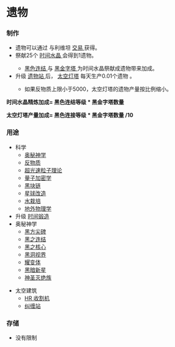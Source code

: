 # 遗物

### 制作
<ul>
    <li>
        遗物可以通过
        与利维坦
      <a href="?file=001-猫咪百科/05-贸易">
          交易
      </a>
        获得。
    </li>
    <li>
        祭献25个
      <a href="?file=003-资源大全/20-时间水晶">
          时间水晶
      </a>
        会得到1遗物。
    </li>
    <ul>
      <li>
        <a href="?file=001-猫咪百科/06-宗教/003-奥秘神学#黑之连结">
            黑色连结
        </a>
        与
        <a href="?file=001-猫咪百科/06-宗教/001-庙塔#黑金字塔">
          黑金字塔
          </a>
          为时间水晶祭献成遗物带来加成。
      </li>
    </ul>
    <li>
      <a>
    升级
      <a href="?file=001-猫咪百科/04-工坊/01-升级#遗物站">
         遗物站
      </a>
        后，
        <a href="?file=001-猫咪百科/07-空间/09-开罗">
          太空灯塔</a>
        每天生产0.01个遗物
        。
    </li>
    <ul>
        <li>
          如果反物质上限小于5000，太空灯塔的遗物产量按比例缩小。
      </li>
    </ul>
  </ul>

**时间水晶精炼加成= 黑色连结等级 * 黑金字塔数量**

**太空灯塔产量加成= 黑色连接等级 * 黑金字塔数量 /10**





### 用途
<ul>
    <li>
        科学
    <ul>
    <li>
        <a href="?file=001-猫咪百科/03-科学/01-科学#奥秘神学">
          奥秘神学</a>
    </li>
    <li>
      <a href="?file=001-猫咪百科/03-科学/01-科学#反物质">
          反物质
      </a>
    </li>
    <li>
      <a href="ile=001-猫咪百科/03-科学/01-科学#超光速粒子理论">
          超光速粒子理论
      </a>
        </li>
    </li>
    <li>
        <a href="?file=001-猫咪百科/03-科学/01-科学#量子加密学">
          量子加密学</a>
    </li>
    <li>
        <a href="?file=001-猫咪百科/03-科学/01-科学#黑块链">
        黑块链</a>
    <li>
        <a href="?file=001-猫咪百科/03-科学/01-科学#星球改造">
        星球改造</a>
    <li>
        <a href="?file=001-猫咪百科/03-科学/01-科学#水栽培">
        水栽培</a>
    <li>
        <a href="?file=001-猫咪百科/03-科学/01-科学#地外物理学">
        地外物理学</a>
  </ul>
    <li>
        升级
      <a href="?file=001-猫咪百科/04-工坊/01-升级#时间锻造">
          时间锻造
      </a>
    </li>
    <li>
    奥秘神学
    <ul>
    <li>
      <a href="?file=001-猫咪百科/06-宗教/003-奥秘神学#黑方尖碑">
          黑方尖碑
      </a>
    </li>
    <li>
      <a href="?file=001-猫咪百科/06-宗教/003-奥秘神学#黑之连结">
          黑之连结
      </a>
    </li>
    <li>
      <a href="?file=001-猫咪百科/06-宗教/003-奥秘神学#黑之核心">
          黑之核心
      </a>
    </li>
    <li>
      <a href="?file=001-猫咪百科/06-宗教/003-奥秘神学#黑洞视界">
          黑洞视界
      </a>
    </li>
    <li>
      <a href="?file=001-猫咪百科/06-宗教/003-奥秘神学#耀变体">
          耀变体
      </a>
    </li>
    <li>
      <a href="?file=001-猫咪百科/06-宗教/003-奥秘神学#黑暗新星">
          黑暗新星
      </a>
    </li>
    <li>
      <a href="?file=001-猫咪百科/06-宗教/003-奥秘神学#黑暗新星">
         神圣灭绝族
      </a>
    </li>
  </ul>
  </ul>
  <ul>
    <li>
        太空建筑
    <ul>
    <li>
      <a href="?file=001-猫咪百科/07-空间/11-暗影">
          HR 收割机
      </a>
    </li>
    <li>
      <a href="?file=001-猫咪百科/07-空间/12-卡戎">
          纠缠站
      </a>
    </li>
  </ul>
</ul>

### 存储
<ul>
    <li>
        没有限制
    </li>
  </ul>
